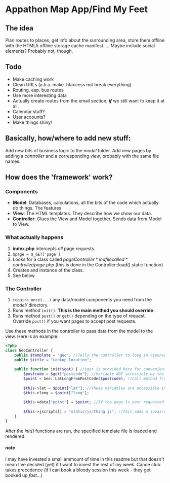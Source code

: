 Appathon Map App/Find My Feet
================

The idea
---------
Plan routes to places, get info about the surrounding area, store them offline with the HTML5 offline storage cache manifest.
... Maybe include social elements? Probably not, though.


Todo
-----

- Make caching work
- Clean URLs (a.k.a. make .htaccess not break everything)
- Routing, esp. bus routes
- Use more interesting data
- Actually create routes from the email section, ***if*** we still want to keep it at all.
- Calendar stuff?
- User accounts?
- Make things shiny!

Basically, how/where to add new stuff:
--------------------------------------

Add new bits of business logic to the *model* folder.
Add new pages by adding a *controller* and a corresponding *view*, probably with the same file names.

How does the 'framework' work?
-------------------------------
### Components ###

- **Model**: Databases, calculations, all the bits of the code which actually do things. The features.
- **View**: The HTML templates. They describe how we show our data.
- **Controller**: Glues the View and Model together. Sends data from Model to View.

### What actually happens ###

1. **index.php** intercepts *all* page requests.
2. `$page = $_GET['page']`
3. Looks for a class called *$pageController* in a file called *controller/$page.php* (this is done in the Controller::load() static function)
4. Creates and instance of the class.
5. See below

### The Controller ###

1. `require_once(...)` any data/model components you need from the *model/* directory. 
2. Runs method `init()`. **This is the main method you should override**.
3. Runs method `post()` or `get()` depending on the type of request. Override `post()` if you want pages to accept post requests.

Use these methods in the controller to pass data from the model to the view. Here is an example:

```php
<?php 
class GeoController {
	public $template = "geo"; //Tells the controller to loog in view/web/geo.php for the template
	public $title = "Lookup location";
	
	public function init($get) { //$get is provided here for convenience. You could also check $_GET.
		$postcode = $get["postcode"]; //Variable NOT accessible by the view.
		$point = Geo::LatLongFromPostCode($postcode); //Call method from a model
	
		$this->lat = $point["lat"]; //These variables are accessible in the view.
		$this->long = $point["long"];
	
		$this->data["point"] = $point; //If the page is ever requested as JSON, the controller runs encode_json($this->data) and echos it.
		
		$this->jscripts[] = "static/js/thing.js"; //this adds a javascript file to the list of files which will be linked in the <head>
	}
}
```

After the *init()* functions are run, the specified template file is loaded and rendered.

#### note ####
I may have invested a small ammount of time in this readme but that doesn't mean I've decided (yet) if I want to invest the rest of my week.
Canoe club takes precedence (if I can book a bloody session this week - they get booked up *fast*...) 